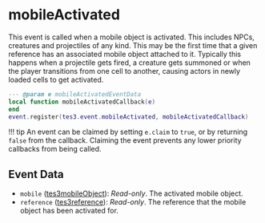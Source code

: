 <!---
	This file is autogenerated. Do not edit this file manually. Your changes will be ignored.
	More information: https://github.com/MWSE/MWSE/tree/master/docs
-->

# mobileActivated

This event is called when a mobile object is activated. This includes NPCs, creatures and projectiles of any kind. This may be the first time that a given reference has an associated mobile object attached to it. Typically this happens when a projectile gets fired, a creature gets summoned or when the player transitions from one cell to another, causing actors in newly loaded cells to get activated.

```lua
--- @param e mobileActivatedEventData
local function mobileActivatedCallback(e)
end
event.register(tes3.event.mobileActivated, mobileActivatedCallback)
```

!!! tip
	An event can be claimed by setting `e.claim` to `true`, or by returning `false` from the callback. Claiming the event prevents any lower priority callbacks from being called.

## Event Data

* `mobile` ([tes3mobileObject](../../types/tes3mobileObject)): *Read-only*. The activated mobile object.
* `reference` ([tes3reference](../../types/tes3reference)): *Read-only*. The reference that the mobile object has been activated for.


